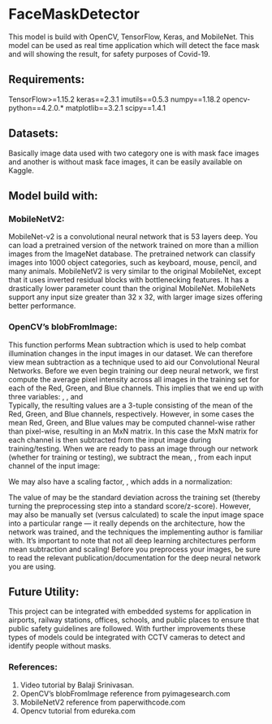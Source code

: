 # FaceMaskDetector
This model is build with OpenCV, TensorFlow, Keras, and MobileNet. This model can be used as real time application which will detect the face mask and will showing the result, for safety purposes of Covid-19.

## Requirements:

TensorFlow>=1.15.2
keras==2.3.1
imutils==0.5.3
numpy==1.18.2
opencv-python==4.2.0.*
matplotlib==3.2.1
scipy==1.4.1

## Datasets:

Basically image data used with two category one is with mask face images and another is without mask face images, it can be easily available on Kaggle.

## Model build with: 

### MobileNetV2: 
MobileNet-v2 is a convolutional neural network that is 53 layers deep. You can load a pretrained version of the network trained on more than a million images from the ImageNet database. The pretrained network can classify images into 1000 object categories, such as keyboard, mouse, pencil, and many animals.
MobileNetV2 is very similar to the original MobileNet, except that it uses inverted residual blocks with bottlenecking features. It has a drastically lower parameter count than the original MobileNet. MobileNets support any input size greater than 32 x 32, with larger image sizes offering better performance.

### OpenCV’s blobFromImage:
This function performs Mean subtraction which is used to help combat illumination changes in the input images in our dataset. We can therefore view mean subtraction as a technique used to aid our Convolutional Neural Networks.
Before we even begin training our deep neural network, we first compute the average pixel intensity across all images in the training set for each of the Red, Green, and Blue channels.
This implies that we end up with three variables:
 ,  , and  
Typically, the resulting values are a 3-tuple consisting of the mean of the Red, Green, and Blue channels, respectively.
However, in some cases the mean Red, Green, and Blue values may be computed channel-wise rather than pixel-wise, resulting in an MxN matrix. In this case the MxN matrix for each channel is then subtracted from the input image during training/testing.
When we are ready to pass an image through our network (whether for training or testing), we subtract the mean,  , from each input channel of the input image:
 
 
 
We may also have a scaling factor,  , which adds in a normalization:
 
 
 
The value of   may be the standard deviation across the training set (thereby turning the preprocessing step into a standard score/z-score). However,  may also be manually set (versus calculated) to scale the input image space into a particular range — it really depends on the architecture, how the network was trained, and the techniques the implementing author is familiar with.
It’s important to note that not all deep learning architectures perform mean subtraction and scaling! Before you preprocess your images, be sure to read the relevant publication/documentation for the deep neural network you are using.

## Future Utility:
This project can be integrated with embedded systems for application in airports, railway stations, offices, schools, and public places to ensure that public safety guidelines are followed. With further improvements these types of models could be integrated with CCTV cameras to detect and identify people without masks.

### References:
1.	Video tutorial by Balaji Srinivasan.
2.	OpenCV’s blobFromImage reference from pyimagesearch.com
3.	MobileNetV2 reference from paperwithcode.com
4.	Opencv tutorial from edureka.com


